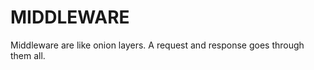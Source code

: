 MIDDLEWARE
==========

Middleware are like onion layers. A request and response goes through them all.
